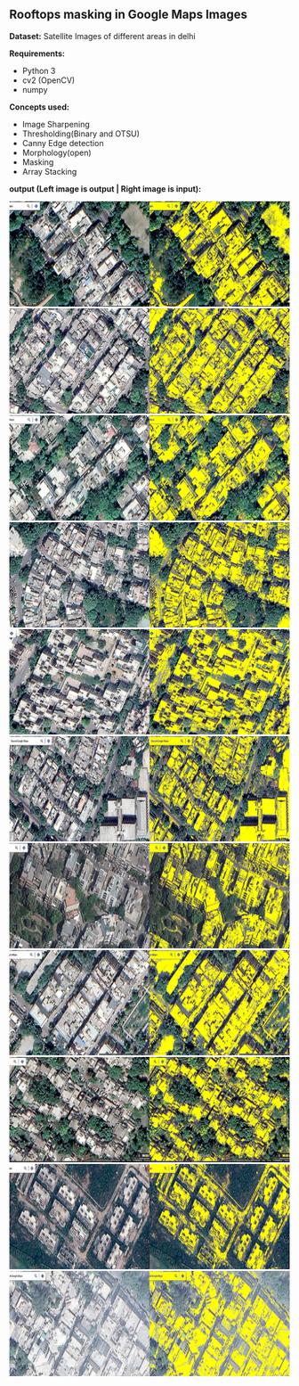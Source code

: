 ## Rooftops masking in Google Maps Images

__Dataset:__ Satellite Images of different areas in delhi

__Requirements:__ 
  + Python 3
  + cv2 (OpenCV)
  + numpy
 
__Concepts used:__
  * Image Sharpening
  * Thresholding(Binary and OTSU)
  * Canny Edge detection
  * Morphology(open)
  * Masking
  * Array Stacking
  
__output (Left image is output | Right image is input):__

![output1](rooftops_mask/0.jpg "Image")
![output2](rooftops_mask/5.jpg "Image")
![output3](rooftops_mask/8.jpg "Image")
![output4](rooftops_mask/12.jpg "Image")
![output5](rooftops_mask/15.jpg "Image")
![output6](rooftops_mask/24.jpg "Image")
![output7](rooftops_mask/27.jpg "Image")
![output8](rooftops_mask/29.jpg "Image")
![output9](rooftops_mask/33.jpg "Image")
![output10](rooftops_mask/38.jpg "Image")
![output11](rooftops_mask/43.jpg "Image")
